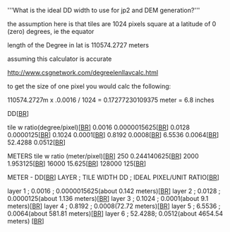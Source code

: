 '''What is the ideal DD width to use for jp2 and DEM generation?'''

the assumption here is that tiles are 1024 pixels square
at a latitude of 0 (zero) degrees, ie the equator

length of the Degree in lat is 110574.2727 meters

assuming this calculator is accurate

http://www.csgnetwork.com/degreelenllavcalc.html

to get the size of one pixel you would calc the following:

110574.2727m x .0.0016 / 1024 = 0.17277230109375 meter = 6.8 inches


DD[[BR](BR.md)]

tile w ratio(degree/pixel)[[BR](BR.md)]
0.0016 0.0000015625[[BR](BR.md)]
0.0128 0.0000125[[BR](BR.md)]
0.1024 0.0001[[BR](BR.md)]
0.8192 0.0008[[BR](BR.md)]
6.5536 0.0064[[BR](BR.md)]
52.4288 0.0512[[BR](BR.md)]



METERS
tile w ratio (meter/pixel)[[BR](BR.md)]
250 0.244140625[[BR](BR.md)]
2000 1.953125[[BR](BR.md)]
16000 15.625[[BR](BR.md)]
128000 125[[BR](BR.md)]


METER - DD[[BR](BR.md)]
LAYER ; TILE WIDTH DD ; IDEAL PIXEL/UNIT RATIO[[BR](BR.md)]

layer 1 ; 0.0016 ; 0.0000015625(about 0.142 meters)[[BR](BR.md)]
layer 2 ; 0.0128 ; 0.0000125(about 1.136 meters)[[BR](BR.md)]
layer 3 ; 0.1024 ; 0.0001(about 9.1 meters)[[BR](BR.md)]
layer 4 ; 0.8192 ; 0.0008(72.72 meters)[[BR](BR.md)]
layer 5 ; 6.5536 ; 0.0064(about 581.81 meters)[[BR](BR.md)]
layer 6 ; 52.4288; 0.0512(about 4654.54 meters) [[BR](BR.md)]
